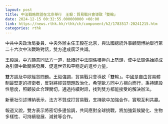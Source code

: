 ```yaml
---
layout: post
title: 中法戰略對話在北京舉行　王毅：貿易戰只會導致「雙輸」
date: 2024-12-15 00:32:55.000000000 +08:00
link: https://news.rthk.hk/rthk/ch/component/k2/1783517-20241215.htm
categories: rthk
---
```


中共中央政治局委員、中央外辦主任王毅在北京，與法國總統外事顧問博納舉行第二十六次中法戰略對話，雙方達成廣泛共識。

王毅說，中方願意同法方一道，延續好中法關係積極向上勢頭，使中法關係始終成為引領中歐關係發展、促進世界和平穩定的進步力量。

雙方談及中歐經貿問題。王毅強調，貿易戰只會導致「雙輸」。中國是自由貿易體制最堅定的捍衛者，反對將經貿問題政治化，希望歐方同中方相向而行，秉持建設性態度，照顧彼此合理關切，通過持續對話，找到雙方都能接受的解決辦法。

新華社引述博納表示，法方不贊成打貿易戰，支持歐中加強合作，實現互利共贏。

報道又說，雙方表示將密切多邊協調，共同應對全球挑戰，將加強氣候變化、生物多樣性、可持續發展、減貧等合作。

